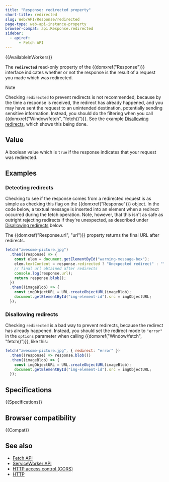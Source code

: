```yaml
---
title: "Response: redirected property"
short-title: redirected
slug: Web/API/Response/redirected
page-type: web-api-instance-property
browser-compat: api.Response.redirected
sidebar:
  - apiref:
      - Fetch API
---
```


{{AvailableInWorkers}}

The **`redirected`** read-only property of the {{domxref("Response")}} interface indicates whether or not the response is the result of a request you made which was redirected.

> [!NOTE]
> Checking `redirected` to prevent redirects is not recommended, because by the time a response is received, the redirect has already happened, and you may have sent the request to an unintended destination, potentially sending sensitive information.
> Instead, you should do the filtering when you call {{domxref("Window/fetch", "fetch()")}}.
> See the example [Disallowing redirects](#disallowing_redirects), which shows this being done.

## Value

A boolean value which is `true` if the response indicates that your request was redirected.

## Examples

### Detecting redirects

Checking to see if the response comes from a redirected request is as simple as checking this flag on the {{domxref("Response")}} object.
In the code below, a textual message is inserted into an element when a redirect occurred during the fetch operation.
Note, however, that this isn't as safe as outright rejecting redirects if they're unexpected, as described under [Disallowing redirects](#disallowing_redirects) below.

The {{domxref("Response.url", "url")}} property returns the final URL after redirects.

```js
fetch("awesome-picture.jpg")
  .then((response) => {
    const elem = document.getElementById("warning-message-box");
    elem.textContent = response.redirected ? "Unexpected redirect" : "";
    // final url obtained after redirects
    console.log(response.url);
    return response.blob();
  })
  .then((imageBlob) => {
    const imgObjectURL = URL.createObjectURL(imageBlob);
    document.getElementById("img-element-id").src = imgObjectURL;
  });
```

### Disallowing redirects

Checking `redirected` is a bad way to prevent redirects, because the redirect has already happened. Instead, you should set the redirect mode to `"error"` in the `options` parameter when calling {{domxref("Window/fetch", "fetch()")}}, like this:

```js
fetch("awesome-picture.jpg", { redirect: "error" })
  .then((response) => response.blob())
  .then((imageBlob) => {
    const imgObjectURL = URL.createObjectURL(imageBlob);
    document.getElementById("img-element-id").src = imgObjectURL;
  });
```

## Specifications

{{Specifications}}

## Browser compatibility

{{Compat}}

## See also

- [Fetch API](/en-US/docs/Web/API/Fetch_API)
- [ServiceWorker API](/en-US/docs/Web/API/Service_Worker_API)
- [HTTP access control (CORS)](/en-US/docs/Web/HTTP/Guides/CORS)
- [HTTP](/en-US/docs/Web/HTTP)
